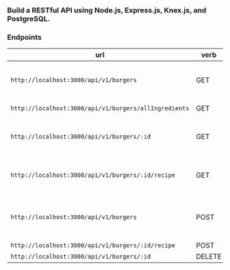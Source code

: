 ### Build a RESTful API using Node.js, Express.js, Knex.js, and PostgreSQL.

### Endpoints

| url | verb | options | sample response |
| ----|------|---------|---------------- |
| `http://localhost:3000/api/v1/burgers` | GET | Not Needed | An array of all existing animals rescued: `[{ id: 1, name: 'The Casanova', description: 'The Casanova will have your taste buds at...', image: 'https://www.cheeseandburger.com/images/html5/burger_small/casanova.png', tastiness_level: 7, ingredients: ['Swiss Cheese', 'Beef Patty', 'Ham', ...] }, { Next Burger Object }]` |
| `http://localhost:3000/api/v1/burgers/allIngredients` | GET | Not Needed | An array of all existing ingredients: `[{ id: 1, name: 'Tomatoes' }, {id: 2, name: 'Beef Patty' }, { etc. }]` |
| `http://localhost:3000/api/v1/burgers/:id` | GET | Not Needed | A Specific Burger NOT Inlcuding the Ingredients: `{ id: 1, name: 'The Casanova', description: 'The Casanova will have your taste buds at...', image: 'https://www.cheeseandburger.com/images/html5/burger_small/casanova.png', tastiness_level: 7 }` |
| `http://localhost:3000/api/v1/burgers/:id/recipe` | GET | Not Needed | A Specific Burger INLUDING the Ingredients: `{ id: 1, name: 'The Casanova', description: 'The Casanova will have your taste buds at...', image: 'https://www.cheeseandburger.com/images/html5/burger_small/casanova.png', tastiness_level: 7, ingredients: ['Swiss Cheese', 'Beef Patty', 'Ham', ...] }` |
| `http://localhost:3000/api/v1/burgers` | POST | { name: <String>, description: <String>, image: <STRING>, tastiness_level: <NUMBER> } | A New Burger ID: `{ id: 10 }` |
| `http://localhost:3000/api/v1/burgers/:id/recipe` | POST | { ingredient: <String> } | A New Ingredient: `Congratulations, you added Broccoli to burger #10!` |
| `http://localhost:3000/api/v1/burgers/:id` | DELETE | Not Needed | A Deleted Burger: `Successfully deleted burger!` |